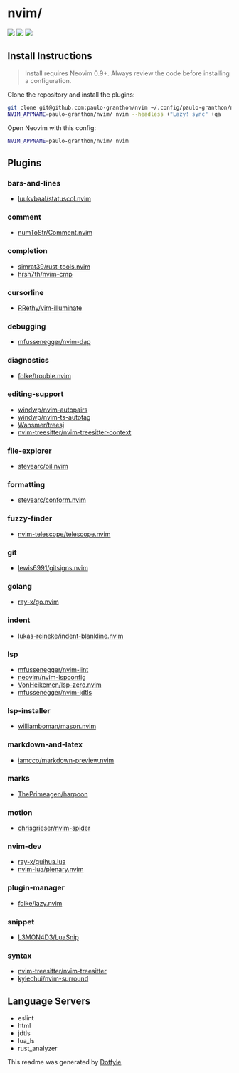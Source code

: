 # nvim/

<a href="https://dotfyle.com/paulo-granthon/nvim"><img src="https://dotfyle.com/paulo-granthon/nvim/badges/plugins?style=for-the-badge" /></a>
<a href="https://dotfyle.com/paulo-granthon/nvim"><img src="https://dotfyle.com/paulo-granthon/nvim/badges/leaderkey?style=for-the-badge" /></a>
<a href="https://dotfyle.com/paulo-granthon/nvim"><img src="https://dotfyle.com/paulo-granthon/nvim/badges/plugin-manager?style=for-the-badge" /></a>

## Install Instructions

 > Install requires Neovim 0.9+. Always review the code before installing a configuration.

Clone the repository and install the plugins:

```sh
git clone git@github.com:paulo-granthon/nvim ~/.config/paulo-granthon/nvim
NVIM_APPNAME=paulo-granthon/nvim/ nvim --headless +"Lazy! sync" +qa
```

Open Neovim with this config:

```sh
NVIM_APPNAME=paulo-granthon/nvim/ nvim
```

## Plugins

### bars-and-lines

+ [luukvbaal/statuscol.nvim](https://dotfyle.com/plugins/luukvbaal/statuscol.nvim)
### comment

+ [numToStr/Comment.nvim](https://dotfyle.com/plugins/numToStr/Comment.nvim)
### completion

+ [simrat39/rust-tools.nvim](https://dotfyle.com/plugins/simrat39/rust-tools.nvim)
+ [hrsh7th/nvim-cmp](https://dotfyle.com/plugins/hrsh7th/nvim-cmp)
### cursorline

+ [RRethy/vim-illuminate](https://dotfyle.com/plugins/RRethy/vim-illuminate)
### debugging

+ [mfussenegger/nvim-dap](https://dotfyle.com/plugins/mfussenegger/nvim-dap)
### diagnostics

+ [folke/trouble.nvim](https://dotfyle.com/plugins/folke/trouble.nvim)
### editing-support

+ [windwp/nvim-autopairs](https://dotfyle.com/plugins/windwp/nvim-autopairs)
+ [windwp/nvim-ts-autotag](https://dotfyle.com/plugins/windwp/nvim-ts-autotag)
+ [Wansmer/treesj](https://dotfyle.com/plugins/Wansmer/treesj)
+ [nvim-treesitter/nvim-treesitter-context](https://dotfyle.com/plugins/nvim-treesitter/nvim-treesitter-context)
### file-explorer

+ [stevearc/oil.nvim](https://dotfyle.com/plugins/stevearc/oil.nvim)
### formatting

+ [stevearc/conform.nvim](https://dotfyle.com/plugins/stevearc/conform.nvim)
### fuzzy-finder

+ [nvim-telescope/telescope.nvim](https://dotfyle.com/plugins/nvim-telescope/telescope.nvim)
### git

+ [lewis6991/gitsigns.nvim](https://dotfyle.com/plugins/lewis6991/gitsigns.nvim)
### golang

+ [ray-x/go.nvim](https://dotfyle.com/plugins/ray-x/go.nvim)
### indent

+ [lukas-reineke/indent-blankline.nvim](https://dotfyle.com/plugins/lukas-reineke/indent-blankline.nvim)
### lsp

+ [mfussenegger/nvim-lint](https://dotfyle.com/plugins/mfussenegger/nvim-lint)
+ [neovim/nvim-lspconfig](https://dotfyle.com/plugins/neovim/nvim-lspconfig)
+ [VonHeikemen/lsp-zero.nvim](https://dotfyle.com/plugins/VonHeikemen/lsp-zero.nvim)
+ [mfussenegger/nvim-jdtls](https://dotfyle.com/plugins/mfussenegger/nvim-jdtls)
### lsp-installer

+ [williamboman/mason.nvim](https://dotfyle.com/plugins/williamboman/mason.nvim)
### markdown-and-latex

+ [iamcco/markdown-preview.nvim](https://dotfyle.com/plugins/iamcco/markdown-preview.nvim)
### marks

+ [ThePrimeagen/harpoon](https://dotfyle.com/plugins/ThePrimeagen/harpoon)
### motion

+ [chrisgrieser/nvim-spider](https://dotfyle.com/plugins/chrisgrieser/nvim-spider)
### nvim-dev

+ [ray-x/guihua.lua](https://dotfyle.com/plugins/ray-x/guihua.lua)
+ [nvim-lua/plenary.nvim](https://dotfyle.com/plugins/nvim-lua/plenary.nvim)
### plugin-manager

+ [folke/lazy.nvim](https://dotfyle.com/plugins/folke/lazy.nvim)
### snippet

+ [L3MON4D3/LuaSnip](https://dotfyle.com/plugins/L3MON4D3/LuaSnip)
### syntax

+ [nvim-treesitter/nvim-treesitter](https://dotfyle.com/plugins/nvim-treesitter/nvim-treesitter)
+ [kylechui/nvim-surround](https://dotfyle.com/plugins/kylechui/nvim-surround)
## Language Servers

+ eslint
+ html
+ jdtls
+ lua_ls
+ rust_analyzer

 This readme was generated by [Dotfyle](https://dotfyle.com)

